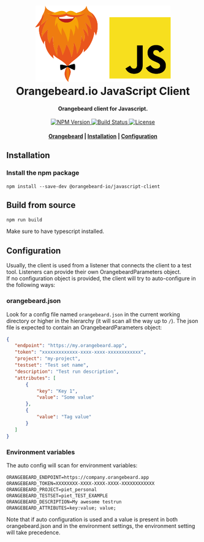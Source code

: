 <h1 align="center">
  <a href="https://github.com/orangebeard-io/javascript-client">
    <img src="https://raw.githubusercontent.com/orangebeard-io/javascript-client/main/.github/logo.svg" alt="Orangebeard.io JavaScript Client" height="200">
  </a>
  <br>Orangebeard.io JavaScript Client<br>
</h1>

<h4 align="center">Orangebeard client for Javascript.</h4>

<p align="center">
  <a href="https://www.npmjs.com/package/@orangebeard-io/javascript-client">
    <img src="https://img.shields.io/npm/v/@orangebeard-io/javascript-client.svg?style=flat-square"
      alt="NPM Version" />
  </a>
  <a href="https://github.com/orangebeard-io/javascript-client/actions">
    <img src="https://img.shields.io/github/actions/workflow/status/orangebeard-io/javascript-client/release.yml?branch=main&style=flat-square"
      alt="Build Status" />
  </a>
  <a href="https://github.com/orangebeard-io/javascript-client/blob/main/LICENSE">
    <img src="https://img.shields.io/github/license/orangebeard-io/javascript-client?style=flat-square"
      alt="License" />
  </a>
</p>

<div align="center">
  <h4>
    <a href="https://orangebeard.io">Orangebeard</a> |
    <a href="#installation">Installation</a> |
    <a href="#configuration">Configuration</a>
  </h4>
</div>

## Installation

### Install the npm package

```shell
npm install --save-dev @orangebeard-io/javascript-client
```

## Build from source
```shell
npm run build
```
Make sure to have typescript installed.

## Configuration
  
Usually, the client is used from a listener that connects the client to a test tool. Listeners can provide their own OrangebeardParameters object.  
If no configuration object is provided, the client will try to auto-configure in the following ways: 

### orangebeard.json

Look for a config file named `orangebeard.json` in the current working directory or higher in the hierarchy (it will scan all the way up to `/`). The json file is expected to contain an OrangebeardParameters object: 
 ```json
 {
	"endpoint": "https://my.orangebeard.app",
	"token": "xxxxxxxxxxxxx-xxxx-xxxx-xxxxxxxxxxxx",
	"project": "my-project",
	"testset": "Test set name",
	"description": "Test run description",
	"attributes": [
		{
			"key": "Key 1",
			"value": "Some value"
		},
		{
			"value": "Tag value"
		}
	]
}
```

### Environment variables
The auto config will scan for environment variables:

 ```shell
 ORANGEBEARD_ENDPOINT=https://company.orangebeard.app
 ORANGEBEARD_TOKEN=XXXXXXXX-XXXX-XXXX-XXXX-XXXXXXXXXXXX
 ORANGEBEARD_PROJECT=piet_personal
 ORANGEBEARD_TESTSET=piet_TEST_EXAMPLE
 ORANGEBEARD_DESCRIPTION=My awesome testrun
 ORANGEBEARD_ATTRIBUTES=key:value; value;
 ```
 Note that if auto configuration is used and a value is present in both orangebeard.json and in the environment settings, the environment setting will take precedence.
